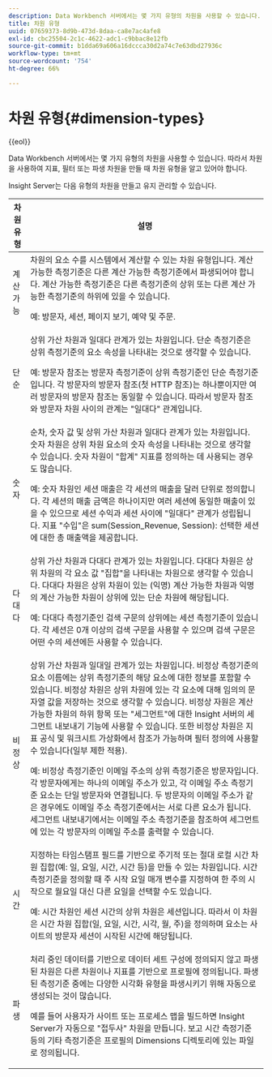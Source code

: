 ```yaml
---
description: Data Workbench 서버에서는 몇 가지 유형의 차원을 사용할 수 있습니다. 따라서 차원을 사용하여 지표, 필터 또는 파생 차원을 만들 때 차원 유형을 알고 있어야 합니다.
title: 차원 유형
uuid: 07659373-8d9b-473d-8daa-ca8e7ac4afe8
exl-id: cbc25504-2c1c-4622-adc1-c9bbac8e12fb
source-git-commit: b1dda69a606a16dccca30d2a74c7e63dbd27936c
workflow-type: tm+mt
source-wordcount: '754'
ht-degree: 66%

---
```


# 차원 유형{#dimension-types}

{{eol}}

Data Workbench 서버에서는 몇 가지 유형의 차원을 사용할 수 있습니다. 따라서 차원을 사용하여 지표, 필터 또는 파생 차원을 만들 때 차원 유형을 알고 있어야 합니다.

Insight Server는 다음 유형의 차원을 만들고 유지 관리할 수 있습니다.

<table id="table_1A79B6C57ED145B6AA3BB05DD37AAD1B"> 
 <thead> 
  <tr> 
   <th colname="col1" class="entry"> 차원 유형 </th> 
   <th colname="col2" class="entry"> 설명 </th> 
  </tr> 
 </thead>
 <tbody> 
  <tr> 
   <td colname="col1"> 계산 가능 </td> 
   <td colname="col2">차원의 요소 수를 시스템에서 계산할 수 있는 차원 유형입니다. 계산 가능한 측정기준은 다른 계산 가능한 측정기준에서 파생되어야 합니다. 계산 가능한 측정기준은 다른 측정기준의 상위 또는 다른 계산 가능한 측정기준의 하위에 있을 수 있습니다. <p>예: 방문자, 세션, 페이지 보기, 예약 및 주문. </p></td> 
  </tr> 
  <tr> 
   <td colname="col1"> 단순 </td> 
   <td colname="col2">상위 가산 차원과 일대다 관계가 있는 차원입니다. 단순 측정기준은 상위 측정기준의 요소 속성을 나타내는 것으로 생각할 수 있습니다. <p>예: 방문자 참조는 방문자 측정기준이 상위 측정기준인 단순 측정기준입니다. 각 방문자의 방문자 참조(첫 HTTP 참조)는 하나뿐이지만 여러 방문자의 방문자 참조는 동일할 수 있습니다. 따라서 방문자 참조와 방문자 차원 사이의 관계는 "일대다" 관계입니다. </p></td> 
  </tr> 
  <tr> 
   <td colname="col1"> 숫자 </td> 
   <td colname="col2">순차, 숫자 값 및 상위 가산 차원과 일대다 관계가 있는 차원입니다. 숫자 차원은 상위 차원 요소의 숫자 속성을 나타내는 것으로 생각할 수 있습니다. 숫자 차원이 "합계" 지표를 정의하는 데 사용되는 경우도 많습니다. <p>예: 숫자 차원인 세션 매출은 각 세션의 매출을 달러 단위로 정의합니다. 각 세션의 매출 금액은 하나이지만 여러 세션에 동일한 매출이 있을 수 있으므로 세션 수익과 세션 사이에 "일대다" 관계가 성립됩니다. 지표 "수입"은 <span class="filepath"> sum(Session_Revenue, Session)</span>: 선택한 세션에 대한 총 매출액을 제공합니다. </p></td> 
  </tr> 
  <tr> 
   <td colname="col1"> 다대다 </td> 
   <td colname="col2">상위 가산 차원과 다대다 관계가 있는 차원입니다. 다대다 차원은 상위 차원의 각 요소 값 "집합"을 나타내는 차원으로 생각할 수 있습니다. 다대다 차원은 상위 차원이 있는 (익명) 계산 가능한 차원과 익명의 계산 가능한 차원이 상위에 있는 단순 차원에 해당됩니다. <p>예: 다대다 측정기준인 검색 구문의 상위에는 세션 측정기준이 있습니다. 각 세션은 0개 이상의 검색 구문을 사용할 수 있으며 검색 구문은 어떤 수의 세션에든 사용할 수 있습니다. </p></td> 
  </tr> 
  <tr> 
   <td colname="col1"> 비정상 </td> 
   <td colname="col2">상위 가산 차원과 일대일 관계가 있는 차원입니다. 비정상 측정기준의 요소 이름에는 상위 측정기준의 해당 요소에 대한 정보를 포함할 수 있습니다. 비정상 차원은 상위 차원에 있는 각 요소에 대해 임의의 문자열 값을 저장하는 것으로 생각할 수 있습니다. 비정상 자원은 계산 가능한 차원의 하위 항목 또는 "세그먼트"에 대한 Insight 서버의 세그먼트 내보내기 기능에 사용할 수 있습니다. 또한 비정상 차원은 지표 공식 및 워크시트 가상화에서 참조가 가능하며 필터 정의에 사용할 수 있습니다(일부 제한 적용). <p>예: 비정상 측정기준인 이메일 주소의 상위 측정기준은 방문자입니다. 각 방문자에게는 하나의 이메일 주소가 있고, 각 이메일 주소 측정기준 요소는 단일 방문자와 연결됩니다. 두 방문자의 이메일 주소가 같은 경우에도 이메일 주소 측정기준에서는 서로 다른 요소가 됩니다. 세그먼트 내보내기에서는 이메일 주소 측정기준을 참조하여 세그먼트에 있는 각 방문자의 이메일 주소를 출력할 수 있습니다. </p></td> 
  </tr> 
  <tr> 
   <td colname="col1"> 시간 </td> 
   <td colname="col2">지정하는 타임스탬프 필드를 기반으로 주기적 또는 절대 로컬 시간 차원 집합(예: 일, 요일, 시간, 시간 등)을 만들 수 있는 차원입니다. 시간 측정기준을 정의할 때 주 시작 요일 매개 변수를 지정하여 한 주의 시작으로 월요일 대신 다른 요일을 선택할 수도 있습니다. <p>예: 시간 차원인 세션 시간의 상위 차원은 세션입니다. 따라서 이 차원은 시간 차원 집합(일, 요일, 시간, 시각, 월, 주)을 정의하며 요소는 사이트의 방문자 세션이 시작된 시간에 해당됩니다. </p></td> 
  </tr> 
  <tr> 
   <td colname="col1"> 파생 </td> 
   <td colname="col2">처리 중인 데이터를 기반으로 데이터 세트 구성에 정의되지 않고 파생된 차원은 다른 차원이나 지표를 기반으로 프로필에 정의됩니다. 파생된 측정기준 중에는 다양한 시각화 유형을 파생시키기 위해 자동으로 생성되는 것이 많습니다. <p>예를 들어 사용자가 사이트 또는 프로세스 맵을 빌드하면 Insight Server가 자동으로 "접두사" 차원을 만듭니다. 보고 시간 측정기준 등의 기타 측정기준은 프로필의 Dimensions 디렉토리에 있는 파일로 정의됩니다. </p></td> 
  </tr> 
 </tbody> 
</table>
